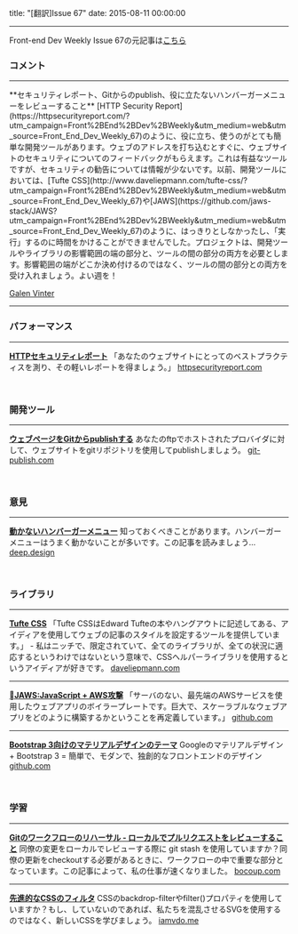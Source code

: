title: "[翻訳]Issue 67"
date: 2015-08-11 00:00:00

---
Front-end Dev Weekly Issue 67の元記事は[こちら](https://frontenddevweekly.curated.co/issues/67)

### コメント
<hr>
**セキュリティレポート、Gitからのpublish、役に立たないハンバーガーメニューをレビューすること**
[HTTP Security Report](https://httpsecurityreport.com/?utm_campaign=Front%2BEnd%2BDev%2BWeekly&utm_medium=web&utm_source=Front_End_Dev_Weekly_67)のように、役に立ち、使うのがとても簡単な開発ツールがあります。ウェブのアドレスを打ち込むとすぐに、ウェブサイトのセキュリティについてのフィードバックがもらえます。これは有益なツールですが、セキュリティの勧告については情報が少ないです。以前、開発ツールにおいては、[Tufte CSS](http://www.daveliepmann.com/tufte-css/?utm_campaign=Front%2BEnd%2BDev%2BWeekly&utm_medium=web&utm_source=Front_End_Dev_Weekly_67)や[JAWS](https://github.com/jaws-stack/JAWS?utm_campaign=Front%2BEnd%2BDev%2BWeekly&utm_medium=web&utm_source=Front_End_Dev_Weekly_67)のように、はっきりとしなかったし、「実行」するのに時間をかけることができませんでした。プロジェクトは、開発ツールやライブラリの影響範囲の端の部分と、ツールの間の部分の両方を必要とします。影響範囲の端がどこか決め付けるのではなく、ツールの間の部分との両方を受け入れましょう。よい週を！

[Galen Vinter](https://twitter.com/gvinter)

<hr>

### パフォーマンス

<hr>

**[HTTPセキュリティレポート](https://httpsecurityreport.com/?utm_campaign=Front%2BEnd%2BDev%2BWeekly&utm_medium=web&utm_source=Front_End_Dev_Weekly_67)**
「あなたのウェブサイトにとってのベストプラクティスを測り、その軽いレポートを得ましょう。」
[httpsecurityreport.com](https://httpsecurityreport.com/?utm_campaign=Front%2BEnd%2BDev%2BWeekly&utm_medium=web&utm_source=Front_End_Dev_Weekly_67)

<br>

### 開発ツール

<hr>

**[ウェブページをGitからpublishする](http://git-publish.com/)**
あなたのftpでホストされたプロバイダに対して、ウェブサイトをgitリポジトリを使用してpublishしましょう。
[git-publish.com](http://git-publish.com/)

<br>

### 意見

<hr>

**[動かないハンバーガーメニュー](http://deep.design/the-hamburger-menu/?utm_campaign=Front%2BEnd%2BDev%2BWeekly&utm_medium=web&utm_source=Front_End_Dev_Weekly_67)**
知っておくべきことがあります。ハンバーガーメニューはうまく動かないことが多いです。この記事を読みましょう...
[deep.design](http://deep.design/the-hamburger-menu/?utm_campaign=Front%2BEnd%2BDev%2BWeekly&utm_medium=web&utm_source=Front_End_Dev_Weekly_67)

<br>

### ライブラリ

<hr>

**[Tufte CSS](http://www.daveliepmann.com/tufte-css/?utm_campaign=Front%2BEnd%2BDev%2BWeekly&utm_medium=web&utm_source=Front_End_Dev_Weekly_67)**
「Tufte CSSはEdward Tufteの本やハングアウトに記述してある、アイディアを使用してウェブの記事のスタイルを設定するツールを提供しています。」 - 私はニッチで、限定されていて、全てのライブラリが、全ての状況に適応するというわけではないという意味で、CSSヘルパーライブラリを使用するというアイディアが好きです。
[daveliepmann.com](http://www.daveliepmann.com/tufte-css/?utm_campaign=Front%2BEnd%2BDev%2BWeekly&utm_medium=web&utm_source=Front_End_Dev_Weekly_67)

---

**[JAWS:JavaScript + AWS攻撃](https://github.com/jaws-stack/JAWS?utm_campaign=Front%2BEnd%2BDev%2BWeekly&utm_medium=web&utm_source=Front_End_Dev_Weekly_67)**
「サーバのない、最先端のAWSサービスを使用したウェブアプリのボイラープレートです。巨大で、スケーラブルなウェブアプリをどのように構築するかということを再定義しています。」
[github.com](https://github.com/jaws-stack/JAWS?utm_campaign=Front%2BEnd%2BDev%2BWeekly&utm_medium=web&utm_source=Front_End_Dev_Weekly_67)

---

**[Bootstrap 3向けのマテリアルデザインのテーマ](https://github.com/FezVrasta/bootstrap-material-design?utm_campaign=Front%2BEnd%2BDev%2BWeekly&utm_medium=web&utm_source=Front_End_Dev_Weekly_67)**
Googleのマテリアルデザイン + Bootstrap 3 = 簡単で、モダンで、独創的なフロントエンドのデザイン
[github.com](https://github.com/FezVrasta/bootstrap-material-design?utm_campaign=Front%2BEnd%2BDev%2BWeekly&utm_medium=web&utm_source=Front_End_Dev_Weekly_67)

<br>

### 学習

<hr>

**[Gitのワークフローのリハーサル - ローカルでプルリクエストをレビューすること](https://bocoup.com/weblog/git-workflow-walkthrough-reviewing-pull-requests-local/?utm_campaign=Front%2BEnd%2BDev%2BWeekly&utm_medium=web&utm_source=Front_End_Dev_Weekly_67)**
同僚の変更をローカルでレビューする際に git stash を使用していますか？同僚の更新をcheckoutする必要があるときに、ワークフローの中で重要な部分となっています。この記事によって、私の仕事が速くなりました。
[bocoup.com](https://bocoup.com/weblog/git-workflow-walkthrough-reviewing-pull-requests-local/?utm_campaign=Front%2BEnd%2BDev%2BWeekly&utm_medium=web&utm_source=Front_End_Dev_Weekly_67)

---

**[先進的なCSSのフィルタ](http://iamvdo.me/en/blog/advanced-css-filters?utm_campaign=Front%2BEnd%2BDev%2BWeekly&utm_medium=web&utm_source=Front_End_Dev_Weekly_67)**
CSSのbackdrop-filterやfilter()プロパティを使用していますか？もし、していないのであれば、私たちを混乱させるSVGを使用するのではなく、新しいCSSを学びましょう。
[iamvdo.me](http://iamvdo.me/en/blog/advanced-css-filters?utm_campaign=Front%2BEnd%2BDev%2BWeekly&utm_medium=web&utm_source=Front_End_Dev_Weekly_67)

